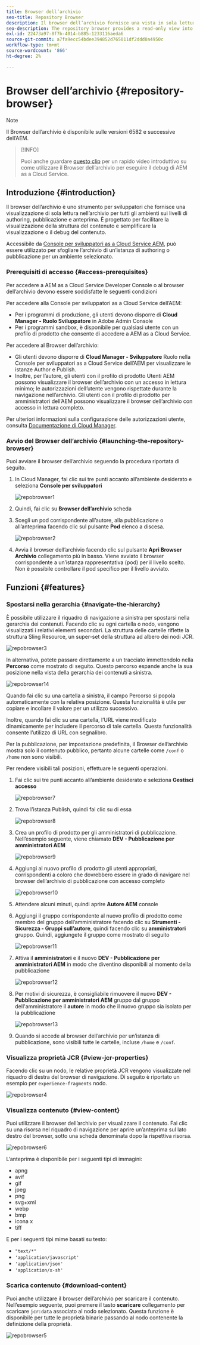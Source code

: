 ```yaml
---
title: Browser dell’archivio
seo-title: Repository Browser
description: Il browser dell’archivio fornisce una vista in sola lettura dell’archivio per tutti gli ambienti sui livelli di authoring, pubblicazione e anteprima.
seo-description: The repository browser provides a read-only view into the repository for all environments on author, publish, and preview tiers.
exl-id: 22473a97-8f7b-4014-b885-1233116aeda6
source-git-commit: a7fa9ecc54bdee394852d765011df2ddd0a4950c
workflow-type: tm+mt
source-wordcount: '866'
ht-degree: 2%

---
```


# Browser dell’archivio {#repository-browser}

>[!NOTE]
>
>Il Browser dell’archivio è disponibile sulle versioni 6582 e successive dell’AEM.

>[!INFO]
>
>Puoi anche guardare [questo clip](https://experienceleague.adobe.com/docs/experience-manager-learn/cloud-service/debugging/debugging-aem-as-a-cloud-service/repository-browser.html) per un rapido video introduttivo su come utilizzare il Browser dell’archivio per eseguire il debug di AEM as a Cloud Service.

## Introduzione {#introduction}

Il browser dell’archivio è uno strumento per sviluppatori che fornisce una visualizzazione di sola lettura nell’archivio per tutti gli ambienti sui livelli di authoring, pubblicazione e anteprima. È progettato per facilitare la visualizzazione della struttura del contenuto e semplificare la visualizzazione o il debug del contenuto.

Accessibile da [Console per sviluppatori as a Cloud Service AEM](/help/implementing/developing/introduction/development-guidelines.md#crxde-lite-and-developer-console), può essere utilizzato per sfogliare l’archivio di un’istanza di authoring o pubblicazione per un ambiente selezionato.

### Prerequisiti di accesso {#access-prerequisites}

Per accedere a AEM as a Cloud Service Developer Console o al browser dell’archivio devono essere soddisfatte le seguenti condizioni

Per accedere alla Console per sviluppatori as a Cloud Service dell’AEM:

* Per i programmi di produzione, gli utenti devono disporre di **Cloud Manager - Ruolo Sviluppatore** in Adobe Admin Console
* Per i programmi sandbox, è disponibile per qualsiasi utente con un profilo di prodotto che consente di accedere a AEM as a Cloud Service.

Per accedere al Browser dell’archivio:

* Gli utenti devono disporre di **Cloud Manager - Sviluppatore** Ruolo nella Console per sviluppatori as a Cloud Service dell’AEM per visualizzare le istanze Author e Publish.
* Inoltre, per l’autore, gli utenti con il profilo di prodotto Utenti AEM possono visualizzare il browser dell’archivio con un accesso in lettura minimo; le autorizzazioni dell’utente vengono rispettate durante la navigazione nell’archivio. Gli utenti con il profilo di prodotto per amministratori dell’AEM possono visualizzare il browser dell’archivio con accesso in lettura completo.

Per ulteriori informazioni sulla configurazione delle autorizzazioni utente, consulta [Documentazione di Cloud Manager](https://experienceleague.adobe.com/docs/experience-manager-cloud-manager/content/requirements/users-and-roles.html).

### Avvio del Browser dell’archivio {#launching-the-repository-browser}

Puoi avviare il browser dell’archivio seguendo la procedura riportata di seguito.

1. In Cloud Manager, fai clic sui tre punti accanto all’ambiente desiderato e seleziona **Console per sviluppatori**

   ![repobrowser1](/help/implementing/developing/tools/assets/repobrowser1.png)

1. Quindi, fai clic su **Browser dell’archivio** scheda
1. Scegli un pod corrispondente all’autore, alla pubblicazione o all’anteprima facendo clic sul pulsante **Pod** elenco a discesa.

   ![repobrowser2](/help/implementing/developing/tools/assets/repobrowser2.png)

1. Avvia il browser dell’archivio facendo clic sul pulsante **Apri Browser Archivio** collegamento più in basso. Viene avviato il browser corrispondente a un’istanza rappresentativa (pod) per il livello scelto. Non è possibile controllare il pod specifico per il livello avviato.

## Funzioni {#features}

### Spostarsi nella gerarchia {#navigate-the-hierarchy}

È possibile utilizzare il riquadro di navigazione a sinistra per spostarsi nella gerarchia dei contenuti. Facendo clic su ogni cartella o nodo, vengono visualizzati i relativi elementi secondari. La struttura delle cartelle riflette la struttura Sling Resource, un super-set della struttura ad albero dei nodi JCR.

![repobrowser3](/help/implementing/developing/tools/assets/repobrowser3.png)

In alternativa, potete passare direttamente a un tracciato immettendolo nella **Percorso** come mostrato di seguito. Questo percorso espande anche la sua posizione nella vista della gerarchia dei contenuti a sinistra.

![repobrowser14](/help/implementing/developing/tools/assets/repobrowser14.png)

Quando fai clic su una cartella a sinistra, il campo Percorso si popola automaticamente con la relativa posizione. Questa funzionalità è utile per copiare e incollare il valore per un utilizzo successivo.

Inoltre, quando fai clic su una cartella, l’URL viene modificato dinamicamente per includere il percorso di tale cartella. Questa funzionalità consente l’utilizzo di URL con segnalibro.

Per la pubblicazione, per impostazione predefinita, il Browser dell’archivio mostra solo il contenuto pubblico, pertanto alcune cartelle come `/conf` o `/home` non sono visibili.

Per rendere visibili tali posizioni, effettuare le seguenti operazioni.

1. Fai clic sui tre punti accanto all’ambiente desiderato e seleziona **Gestisci accesso**

   ![repobrowser7](/help/implementing/developing/tools/assets/repobrowser7.png)

1. Trova l’istanza Publish, quindi fai clic su di essa

   ![repobrowser8](/help/implementing/developing/tools/assets/repobrowser8.png)

1. Crea un profilo di prodotto per gli amministratori di pubblicazione. Nell’esempio seguente, viene chiamato **DEV - Pubblicazione per amministratori AEM**

   ![repobrowser9](/help/implementing/developing/tools/assets/repobrowser9.png)

1. Aggiungi al nuovo profilo di prodotto gli utenti appropriati, corrispondenti a coloro che dovrebbero essere in grado di navigare nel browser dell’archivio di pubblicazione con accesso completo

   ![repobrowser10](/help/implementing/developing/tools/assets/repobrowser10.png)

1. Attendere alcuni minuti, quindi aprire **Autore AEM** console
1. Aggiungi il gruppo corrispondente al nuovo profilo di prodotto come membro del gruppo dell’amministratore facendo clic su **Strumenti - Sicurezza - Gruppi sull’autore**, quindi facendo clic su **amministratori** gruppo. Quindi, aggiungete il gruppo come mostrato di seguito

   ![repobrowser11](/help/implementing/developing/tools/assets/repobrowser11.png)

1. Attiva il **amministratori** e il nuovo **DEV - Pubblicazione per amministratori AEM** in modo che diventino disponibili al momento della pubblicazione

   ![repobrowser12](/help/implementing/developing/tools/assets/repobrowser12.png)

1. Per motivi di sicurezza, è consigliabile rimuovere il nuovo **DEV - Pubblicazione per amministratori AEM** gruppo dal gruppo dell&#39;amministratore il **autore** in modo che il nuovo gruppo sia isolato per la pubblicazione

   ![repobrowser13](/help/implementing/developing/tools/assets/repobrowser13.png)

1. Quando si accede al browser dell’archivio per un’istanza di pubblicazione, sono visibili tutte le cartelle, incluse `/home` e `/conf`.

### Visualizza proprietà JCR {#view-jcr-properties}

Facendo clic su un nodo, le relative proprietà JCR vengono visualizzate nel riquadro di destra del browser di navigazione. Di seguito è riportato un esempio per `experience-fragments` nodo.

![repobrowser4](/help/implementing/developing/tools/assets/repobrowser41.png)

### Visualizza contenuto {#view-content}

Puoi utilizzare il browser dell’archivio per visualizzare il contenuto. Fai clic su una risorsa nel riquadro di navigazione per aprire un’anteprima sul lato destro del browser, sotto una scheda denominata dopo la rispettiva risorsa.

![repobrowser6](/help/implementing/developing/tools/assets/repobrowser61.png)

L’anteprima è disponibile per i seguenti tipi di immagini:

* apng
* avif
* gif
* jpeg
* png
* svg+xml
* webp
* bmp
* icona x
* tiff

E per i seguenti tipi mime basati su testo:

* `"text/*"`
* `'application/javascript'`
* `'application/json'`
* `'application/x-sh'`

### Scarica contenuto {#download-content}

Puoi anche utilizzare il browser dell’archivio per scaricare il contenuto. Nell’esempio seguente, puoi premere il tasto **scaricare** collegamento per scaricare `jcr:data` associato al nodo selezionato. Questa funzione è disponibile per tutte le proprietà binarie passando al nodo contenente la definizione della proprietà.

![repobrowser5](/help/implementing/developing/tools/assets/repobrowser52.png)
